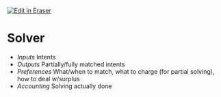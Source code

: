 <p><a target="_blank" href="https://app.eraser.io/workspace/4Yqv7q5TVwHBNOlPMWMi" id="edit-in-eraser-github-link"><img alt="Edit in Eraser" src="https://firebasestorage.googleapis.com/v0/b/second-petal-295822.appspot.com/o/images%2Fgithub%2FOpen%20in%20Eraser.svg?alt=media&amp;token=968381c8-a7e7-472a-8ed6-4a6626da5501"></a></p>

# Solver
- _Inputs_
 Intents
- _Outputs_
 Partially/fully matched intents
- _Preferences_
 What/when to match, what to charge (for partial solving), how to deal w/surplus
- _Accounting_
 Solving actually done



<!--- Eraser file: https://app.eraser.io/workspace/4Yqv7q5TVwHBNOlPMWMi --->